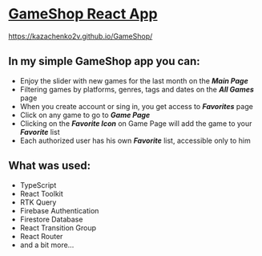 
# [GameShop React App](https://kazachenko2v.github.io/GameShop/)
https://kazachenko2v.github.io/GameShop/


## In my simple GameShop app you can: 

* Enjoy the slider with new games for the last month on the ***Main Page***
* Filtering games by platforms, genres, tags and dates on the ***All Games*** page
* When you create account or sing in, you get access to ***Favorites*** page
* Click on any game to go to ***Game Page***
* Сlicking on the ***Favorite Icon*** on Game Page will add the game to your ***Favorite*** list
* Each authorized user has his own ***Favorite*** list, accessible only to him


## What was used:

* TypeScript
* React Toolkit
* RTK Query
* Firebase Authentication
* Firestore Database
* React Transition Group
* React Router
* and a bit more...
